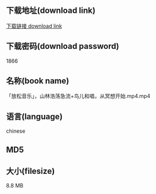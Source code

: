 ## 下载地址(download link)
[下载链接 download link](https://voluble-croquembouche-d321dc.netlify.app/?s=%E3%80%8C%E6%94%BE%E6%9D%BE%E9%9F%B3%E4%B9%90%E3%80%8D%EF%BC%8C%E5%B1%B1%E6%9E%97%E6%B5%A9%E8%8D%A1%E6%80%A5%E6%B5%81%2B%E9%B8%9F%E5%84%BF%E5%92%8C%E5%94%B1%EF%BC%8C%E4%BB%8E%E5%86%A5%E6%83%B3%E5%BC%80%E5%A7%8B.mp4)

## 下载密码(download password)
1866

## 名称(book name)
「放松音乐」，山林浩荡急流+鸟儿和唱，从冥想开始.mp4.mp4

## 语言(language)
chinese

## MD5


## 大小(filesize)
8.8 MB
